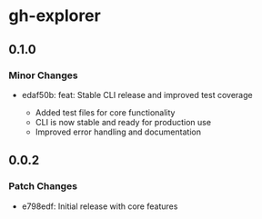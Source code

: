# gh-explorer

## 0.1.0

### Minor Changes

- edaf50b: feat: Stable CLI release and improved test coverage

  - Added test files for core functionality
  - CLI is now stable and ready for production use
  - Improved error handling and documentation

## 0.0.2

### Patch Changes

- e798edf: Initial release with core features
